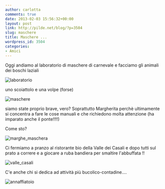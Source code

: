 ```yaml
---
author: carlotta
comments: true
date: 2013-02-03 15:56:32+00:00
layout: post
link: http://pilde.net/blog/?p=3504
slug: maschere
title: Maschere ...
wordpress_id: 3504
categories:
- Amici
---
```


Oggi andiamo al laboratorio di maschere di carnevale e facciamo gli animali dei boschi laziali




![laboratorio](http://pilde.net/blog/wp-content/uploads/2013/02/laboratorio.jpg)







uno scoiattolo e una volpe (forse)







![maschere](http://pilde.net/blog/wp-content/uploads/2013/02/maschere.jpg)







siamo state proprio brave, vero? Soprattutto Margherita perchè ultimamente si concentra a fare le cose manuali e che richiedono molta attenzione (ha imparato anche il ponte!!!!)







Come sto?




![marghe_maschera](http://pilde.net/blog/wp-content/uploads/2013/02/marghe_maschera.jpg)







Ci fermiamo a pranzo al ristorante bio della Valle dei Casali e dopo tutti sul prato a correre e a giocare a ruba bandiera per smaltire l'abbuffata !!




![valle_casali](http://pilde.net/blog/wp-content/uploads/2013/02/valle_casali.jpg)


C'e anche chi si dedica ad attività più bucolico-contadine....




![annaffiatoio](http://pilde.net/blog/wp-content/uploads/2013/02/annaffiatoio.jpg)






